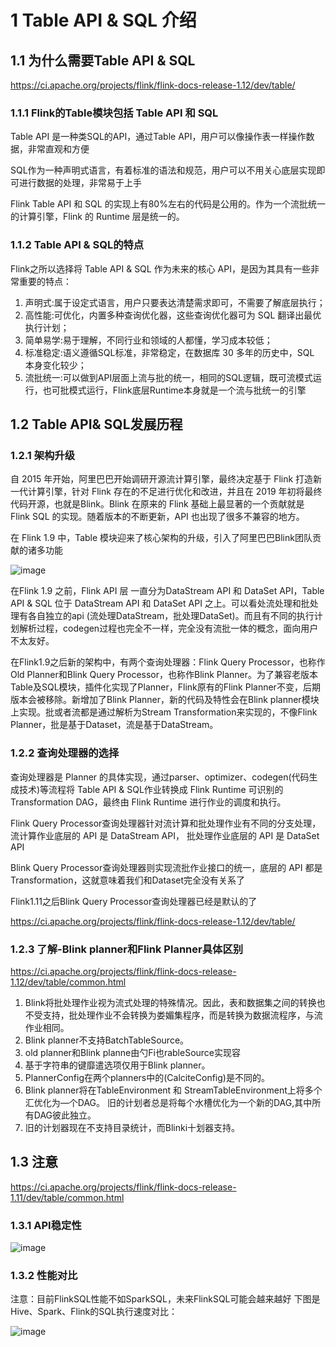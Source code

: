 # 1 Table API & SQL 介绍

## 1.1 为什么需要Table API & SQL

https://ci.apache.org/projects/flink/flink-docs-release-1.12/dev/table/

### 1.1.1 Flink的Table模块包括 Table API 和 SQL
Table API 是一种类SQL的API，通过Table API，用户可以像操作表一样操作数据，非常直观和方便

SQL作为一种声明式语言，有着标准的语法和规范，用户可以不用关心底层实现即可进行数据的处理，非常易于上手

Flink Table API 和 SQL 的实现上有80%左右的代码是公用的。作为一个流批统一的计算引擎，Flink 的 Runtime 层是统一的。

### 1.1.2 Table API & SQL的特点
Flink之所以选择将 Table API & SQL 作为未来的核心 API，是因为其具有一些非常重要的特点：

1. 声明式:属于设定式语言，用户只要表达清楚需求即可，不需要了解底层执行；
2. 高性能:可优化，内置多种查询优化器，这些查询优化器可为 SQL 翻译出最优执行计划；
3. 简单易学:易于理解，不同行业和领域的人都懂，学习成本较低；
4. 标准稳定:语义遵循SQL标准，非常稳定，在数据库 30 多年的历史中，SQL 本身变化较少；
5. 流批统一:可以做到API层面上流与批的统一，相同的SQL逻辑，既可流模式运行，也可批模式运行，Flink底层Runtime本身就是一个流与批统一的引擎

## 1.2 Table API& SQL发展历程

### 1.2.1 架构升级
自 2015 年开始，阿里巴巴开始调研开源流计算引擎，最终决定基于 Flink 打造新一代计算引擎，针对 Flink 存在的不足进行优化和改进，并且在 2019 年初将最终代码开源，也就是Blink。Blink 在原来的 Flink 基础上最显著的一个贡献就是 Flink SQL 的实现。随着版本的不断更新，API 也出现了很多不兼容的地方。

在 Flink 1.9 中，Table 模块迎来了核心架构的升级，引入了阿里巴巴Blink团队贡献的诸多功能

![image](https://user-images.githubusercontent.com/75486726/178263630-3d391449-a2ab-40ea-afd7-880a692443cd.png)

在Flink 1.9 之前，Flink API 层 一直分为DataStream API 和 DataSet API，Table API & SQL 位于 DataStream API 和 DataSet API 之上。可以看处流处理和批处理有各自独立的api (流处理DataStream，批处理DataSet)。而且有不同的执行计划解析过程，codegen过程也完全不一样，完全没有流批一体的概念，面向用户不太友好。

在Flink1.9之后新的架构中，有两个查询处理器：Flink Query Processor，也称作Old Planner和Blink Query Processor，也称作Blink Planner。为了兼容老版本Table及SQL模块，插件化实现了Planner，Flink原有的Flink Planner不变，后期版本会被移除。新增加了Blink Planner，新的代码及特性会在Blink planner模块上实现。批或者流都是通过解析为Stream Transformation来实现的，不像Flink Planner，批是基于Dataset，流是基于DataStream。

### 1.2.2 查询处理器的选择
查询处理器是 Planner 的具体实现，通过parser、optimizer、codegen(代码生成技术)等流程将 Table API & SQL作业转换成 Flink Runtime 可识别的 Transformation DAG，最终由 Flink Runtime 进行作业的调度和执行。

Flink Query Processor查询处理器针对流计算和批处理作业有不同的分支处理，流计算作业底层的 API 是 DataStream API， 批处理作业底层的 API 是 DataSet API

Blink Query Processor查询处理器则实现流批作业接口的统一，底层的 API 都是Transformation，这就意味着我们和Dataset完全没有关系了

Flink1.11之后Blink Query Processor查询处理器已经是默认的了

https://ci.apache.org/projects/flink/flink-docs-release-1.12/dev/table/



### 1.2.3 了解-Blink planner和Flink Planner具体区别
https://ci.apache.org/projects/flink/flink-docs-release-1.12/dev/table/common.html

1. Blink将批处理作业视为流式处理的特殊情况。因此，表和数据集之间的转换也不受支持，批处理作业不会转换为娄媚集程序，而是转换为数据流程序，与流作业相同。
2. Blink planner不支持BatchTableSource。
3. old planner和Blink planne由勺Fi也rableSource实现容
4. 基于字符串的键靡遣选项仅用于Blink planner。
5. PlannerConfig在两个planners中的(CalciteConfig)是不同的。 
6. Blink planner将在TableEnvironment 和 StreamTableEnvironment上将多个汇优化为—个DAG。 旧的计划者总是将每个水槽优化为一个新的DAG,其中所有DAG彼此独立。
7. 旧的计划器现在不支持目录统计，而Blinki十划器支持。

## 1.3 注意
https://ci.apache.org/projects/flink/flink-docs-release-1.11/dev/table/common.html

### 1.3.1 API稳定性

![image](https://user-images.githubusercontent.com/75486726/178263892-fe0b68ef-1a05-4476-be0b-3a996964cd7d.png)

### 1.3.2 性能对比
注意：目前FlinkSQL性能不如SparkSQL，未来FlinkSQL可能会越来越好
下图是Hive、Spark、Flink的SQL执行速度对比：

![image](https://user-images.githubusercontent.com/75486726/178263911-ee985174-01e5-4db7-b64d-5e5c921af654.png)